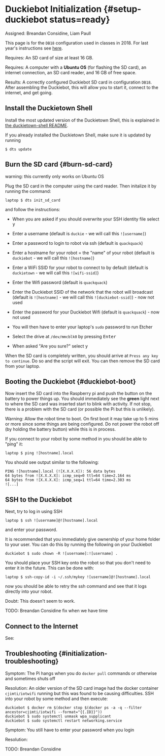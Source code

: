 # Duckiebot Initialization {#setup-duckiebot status=ready}

Assigned: Breandan Considine, Liam Paull

This page is for the `DB18` configuration used in classes in 2018. For last year's instructions see [here](docs.duckietown.org/17/). 

<div class='requirements' markdown="1">

Requires: An SD card of size at least 16 GB.

Requires: A computer with a **Ubuntu OS** (for flashing the SD card), an internet connection, an SD card reader, and 16 GB of free space.

Results: A correctly configured Duckiebot SD card in configuration `DB18`. After assembling the Duckiebot, this will allow you to start it, connect to the internet, and get going.

</div>

## Install the Duckietown Shell

Install the most updated version of the Duckietown Shell, this is explained in [the duckietown-shell README](https://github.com/duckietown/duckietown-shell/blob/master/README.md).

If you already installed the Duckietown Shell, make sure it is updated by running


    $ dts update


## 

## Burn the SD card {#burn-sd-card}

warning: this currently only works on Ubuntu OS

Plug the SD card in the computer using the card reader. Then initalize it by running the command:


    laptop $ dts init_sd_card


and follow the instructions:

- When you are asked if you should overwrite your SSH identity file select <kbd>y</kbd>

- Enter a username (default is `duckie` - we will call this `![username]`)

- Enter a password to login to robot via ssh (default is `quackquack`)

- Enter a hostname for your robot = the "name" of your robot (default is `duckiebot` - we will call this `![hostname]`)

- Enter a  WiFi SSID for your robot to connect to by default (default is `duckietown` - we will call this `![wifi-ssid]`)

- Enter the Wifi password (default is `quackquack`)

- Enter the Duckiebot SSID of the network that the robot will broadcast (default is `![hostname]` - we will call this `![duckiebot-ssid]`) - now not used

- Enter the password for your Duckiebot Wifi (default is `quackquack`) - now not used

- You will then have to enter your laptop's `sudo` password to run Etcher

- Select the drive at `/dev/mmcblk0` by pressing <kbd>Enter</kbd>

- When asked "Are you sure?" select <kbd>y</kbd>


When the SD card is completely written, you should arrive at `Press any key to continue`. Do so and the script will exit. You can then remove the SD card from your laptop. 



## Booting the Duckiebot {#duckiebot-boot}

Now insert the SD card into the Raspberry pi and push the button on the battery to power things up. You should immediately see the **green** light next to where the SD card was inserted start to blink with activity. If not stop, there is a problem with the SD card (or possible the Pi but this is unlikely).

Warning: Allow the robot time to boot. On first boot it may take up to 5 mins or more since some things are being configured. Do not power the robot off (by holding the battery button) while this is in process. 



If you connect to your robot by some method in [](#sec:duckiebot_network) you should be able to "ping" it:

```
laptop $ ping ![hostname].local
```

You should see output similar to the following:​    

```
PING ![hostname].local (![X.X.X.X]): 56 data bytes
64 bytes from ![X.X.X.X]: icmp_seq=0 ttl=64 time=2.164 ms
64 bytes from ![X.X.X.X]: icmp_seq=1 ttl=64 time=2.303 ms
![...]
```



## SSH to the Duckiebot

Next, try to log in using SSH

```
laptop $ ssh ![username]@![hostname].local
```

and enter your password.

It is recommended that you immediately give ownership of your home folder to your user. You can do this by running the following on your Duckiebot

```
duckiebot $ sudo chown -R ![username]:![username] .
```

You should place your SSH key onto the robot so that you don't need to enter it in the future. This can be done with:

```
laptop $ ssh-copy-id -i ~/.ssh/mykey ![username]@![hostname].local
```

now you should be able to retry the ssh command and see that it logs directly into your robot. 

Doubt: This doesn't seem to work.

TODO: Breandan Considine fix when we have time 



## Connect to the Internet

See: [](#duckiebot_network)



## Troubleshooting {#initialization-troubleshooting}

Symptom: The Pi hangs when you do `docker pull` commands or otherwise and sometimes shuts off

Resolution: An older version of the SD card image had the docker container `cjimti/iotwifi` running but this was found to be causing difficulties. SSH into your robot by some method and then execute:

```
duckiebot $ docker rm $(docker stop $(docker ps -a -q --filter ancestor=cjimti/iotwifi --format="{{.ID}}"))
duckiebot $ sudo systemctl unmask wpa_supplicant
duckiebot $ sudo systemctl restart networking.service
```



Symptom: You still have to enter your password when you login

Resolution:

TODO: Breandan Considine
